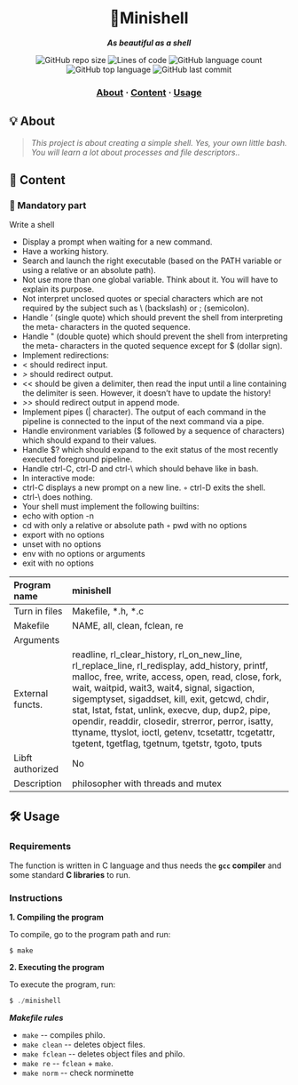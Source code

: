 <h1 align="center">
  🐚Minishell
</h1>

<p align="center">
	<b><i>As beautiful as a shell</i></b><br>
</p>

<p align="center">
	<img alt="GitHub repo size" src="https://img.shields.io/github/repo-size/brook5407/42KL-minishell">
	<img alt="Lines of code" src="https://img.shields.io/tokei/lines/github/brook5407/42KL-minishell">
	<img alt="GitHub language count" src="https://img.shields.io/github/languages/count/brook5407/42KL-minishell">
	<img alt="GitHub top language" src="https://img.shields.io/github/languages/top/brook5407/42KL-minishell">
	<img alt="GitHub last commit" src="https://img.shields.io/github/last-commit/brook5407/42KL-minishell">
</p>

<h3 align="center">
	<a href="#-about">About</a>
	<span> · </span>
  	<a href="#-content">Content</a>
	<span> · </span>
	<a href="#%EF%B8%8F-usage">Usage</a>
</h3>

## 💡 About

> _This project is about creating a simple shell. Yes, your own little bash. You will learn a lot about processes and file descriptors.._

## 🚀 Content

### 🚩 Mandatory part

Write a shell

- Display a prompt when waiting for a new command.
- Have a working history.
- Search and launch the right executable (based on the PATH variable or using a relative or an absolute path).
- Not use more than one global variable. Think about it. You will have to explain its purpose.
- Not interpret unclosed quotes or special characters which are not required by the subject such as \ (backslash) or ; (semicolon).
- Handle ’ (single quote) which should prevent the shell from interpreting the meta- characters in the quoted sequence.
- Handle " (double quote) which should prevent the shell from interpreting the meta- characters in the quoted sequence except for $ (dollar sign).
- Implement redirections:
- < should redirect input.
- *>* should redirect output.
- << should be given a delimiter, then read the input until a line containing the delimiter is seen. However, it doesn’t have to update the history!
- *>>* should redirect output in append mode.
- Implement pipes (| character). The output of each command in the pipeline is connected to the input of the next command via a pipe.
- Handle environment variables ($ followed by a sequence of characters) which should expand to their values.
- Handle $? which should expand to the exit status of the most recently executed foreground pipeline.
- Handle ctrl-C, ctrl-D and ctrl-\ which should behave like in bash.
- In interactive mode:
- ctrl-C displays a new prompt on a new line. ◦ ctrl-D exits the shell.
- ctrl-\ does nothing.
- Your shell must implement the following builtins:
- echo with option -n
- cd with only a relative or absolute path ◦ pwd with no options
- export with no options
- unset with no options
- env with no options or arguments
- exit with no options

| Program name     | minishell                                                                                                                                                                                      |
| :--------------- | :------------------------------------------------------------------------------------------------------------------------------------------------------------------------------------------- |
| Turn in files    | Makefile, *.h, *.c                                                                                                                                                                                       |
| Makefile         | NAME, all, clean, fclean, re                                                                                                                                                                                       |
| Arguments        | 
| External functs. | readline, rl_clear_history, rl_on_new_line, rl_replace_line, rl_redisplay, add_history, printf, malloc, free, write, access, open, read, close, fork, wait, waitpid, wait3, wait4, signal, sigaction, sigemptyset, sigaddset, kill, exit, getcwd, chdir, stat, lstat, fstat, unlink, execve, dup, dup2, pipe, opendir, readdir, closedir, strerror, perror, isatty, ttyname, ttyslot, ioctl, getenv, tcsetattr, tcgetattr, tgetent, tgetflag, tgetnum, tgetstr, tgoto, tputs
| Libft authorized | No                                                                                                                                                                                          
| Description      | philosopher with threads and mutex                                                                                                                                                           |

## 🛠️ Usage

### Requirements

The function is written in C language and thus needs the **`gcc` compiler** and some standard **C libraries** to run.

### Instructions

**1. Compiling the program**

To compile, go to the program path and run:

```shell
$ make
```
**2. Executing the program**

To execute the program, run:

```C
$ ./minishell
```
***Makefile rules***

- `make` -- compiles philo.
- `make clean` -- deletes object files.
- `make fclean` -- deletes object files and philo.
- `make re` -- `fclean` + `make`.
- `make norm` -- check norminette
